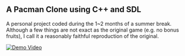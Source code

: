## A Pacman Clone using C++ and SDL

A personal project coded during the 1~2 months of a summer break. Although a few things are not exact as the original game (e.g. no bonus fruits), I call it a reasonably faithful reproduction of the original.

[![Demo Video](https://imagehost.imageupload.net/2020/05/12/-2020-05-12-10.55.59.png)](https://www.youtube.com/watch?v=IdUnJTQekPQ "Demo")

